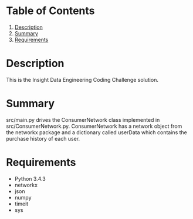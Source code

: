 # Table of Contents
1. [Description](README.md#Description)
2. [Summary](README.md#Summary)
3. [Requirements](README.md#Requirements)

# Description
This is the Insight Data Engineering Coding Challenge solution.

# Summary
src/main.py drives the ConsumerNetwork class implemented in src/ConsumerNetwork.py. ConsumerNetwork has a network object from the networkx package and a dictionary called userData which contains the purchase history of each user. 

# Requirements
* Python 3.4.3
* networkx
* json
* numpy
* timeit
* sys

